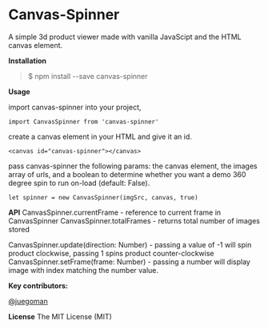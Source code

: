 # Canvas-Spinner
A simple 3d product viewer made with vanilla JavaScipt and the HTML canvas element.



**Installation**
> $ npm install --save canvas-spinner


**Usage**

import canvas-spinner into your project,

`import CanvasSpinner from 'canvas-spinner'`


create a canvas element in your HTML and give it an id.

 `<canvas id="canvas-spinner"></canvas>`


pass canvas-spinner the following params:
 the canvas element, the images array of urls, and a boolean to determine whether you want a demo 360 degree spin to run on-load (default: False).

`let spinner = new CanvasSpinner(imgSrc, canvas, true)`

**API**
CanvasSpinner.currentFrame - reference to current frame in CanvasSpinner
CanvasSpinner.totalFrames - returns total number of images stored


CanvasSpinner.update(direction: Number) - passing a value of -1 will spin product clockwise, passing 1 spins product counter-clockwise
CanvasSpinner.setFrame(frame: Number) - passing a number will display image with index matching the number value.




**Key contributors:**

[@juegoman](https://github.com/juegoman)




**License**
The MIT License (MIT)
